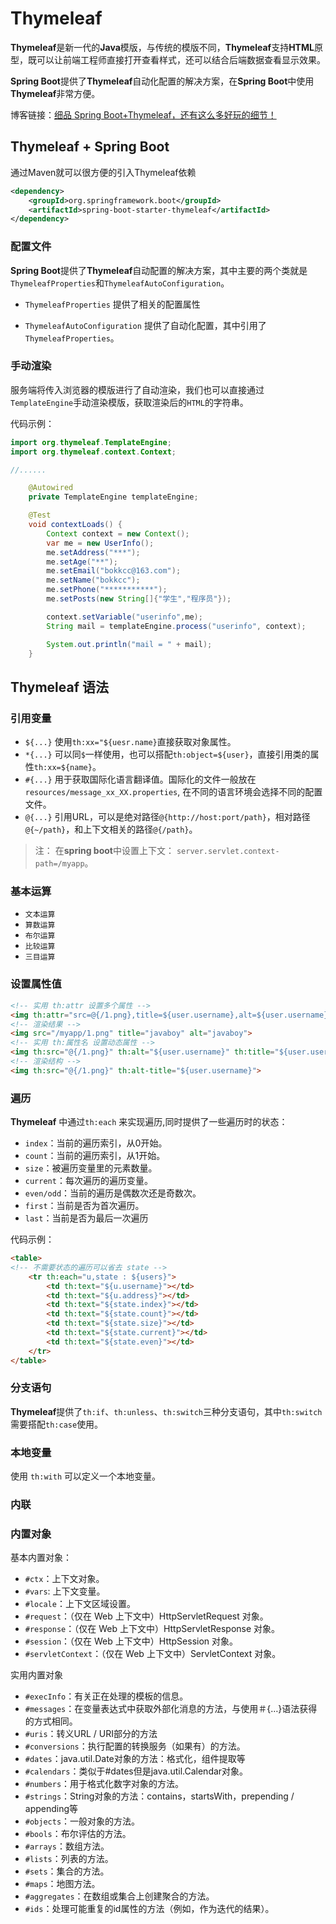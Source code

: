 # Thymeleaf

**Thymeleaf**是新一代的**Java**模版，与传统的模版不同，**Thymeleaf**支持**HTML**原型，既可以让前端工程师直接打开查看样式，还可以结合后端数据查看显示效果。

**Spring Boot**提供了**Thymeleaf**自动化配置的解决方案，在**Spring Boot**中使用**Thymeleaf**非常方便。

博客链接：[细品 Spring Boot+Thymeleaf，还有这么多好玩的细节！](https://www.javaboy.org/2020/1217/springboot-thymeleaf.html)

## Thymeleaf + Spring Boot

通过Maven就可以很方便的引入Thymeleaf依赖

```xml
<dependency>
    <groupId>org.springframework.boot</groupId>
    <artifactId>spring-boot-starter-thymeleaf</artifactId>
</dependency>
```

### 配置文件

**Spring Boot**提供了**Thymeleaf**自动配置的解决方案，其中主要的两个类就是`ThymeleafProperties`和`ThymeleafAutoConfiguration`。

* `ThymeleafProperties` 
  提供了相关的配置属性

* `ThymeleafAutoConfiguration`
  提供了自动化配置，其中引用了`ThymeleafProperties`。

### 手动渲染

服务端将传入浏览器的模版进行了自动渲染，我们也可以直接通过`TemplateEngine`手动渲染模版，获取渲染后的`HTML`的字符串。

代码示例：

```java
import org.thymeleaf.TemplateEngine;
import org.thymeleaf.context.Context;

//......

    @Autowired
    private TemplateEngine templateEngine;

    @Test
    void contextLoads() {
        Context context = new Context();
        var me = new UserInfo();
        me.setAddress("***");
        me.setAge("**");
        me.setEmail("bokkcc@163.com");
        me.setName("bokkcc");
        me.setPhone("***********");
        me.setPosts(new String[]{"学生","程序员"});

        context.setVariable("userinfo",me);
        String mail = templateEngine.process("userinfo", context);

        System.out.println("mail = " + mail);
    }
```

## Thymeleaf 语法

### 引用变量

* `${...}` 
  使用`th:xx="${uesr.name}`直接获取对象属性。
* `*{...}` 
  可以同`$`一样使用，也可以搭配`th:object=${user}`，直接引用类的属性`th:xx=${name}`。
* `#{...}`
  用于获取国际化语言翻译值。国际化的文件一般放在`resources/message_xx_XX.properties`, 在不同的语言环境会选择不同的配置文件。
* `@{...}`
  引用URL，可以是绝对路径`@{http://host:port/path}`，相对路径`@{~/path}`，和上下文相关的路径`@{/path}`。

> 注：
> 在**spring boot**中设置上下文：
> `server.servlet.context-path=/myapp`。

### 基本运算

* `文本运算`
* `算数运算`
* `布尔运算`
* `比较运算`
* `三目运算`

### 设置属性值

```html
<!-- 实用 th:attr 设置多个属性 -->
<img th:attr="src=@{/1.png},title=${user.username},alt=${user.username}">
<!-- 渲染结果 -->
<img src="/myapp/1.png" title="javaboy" alt="javaboy">
<!-- 实用 th:属性名 设置动态属性 -->
<img th:src="@{/1.png}" th:alt="${user.username}" th:title="${user.username}">
<!-- 渲染结构 -->
<img th:src="@{/1.png}" th:alt-title="${user.username}">
```

### 遍历

**Thymeleaf** 中通过`th:each` 来实现遍历,同时提供了一些遍历时的状态：

* `index`：当前的遍历索引，从0开始。
* `count`：当前的遍历索引，从1开始。
* `size`：被遍历变量里的元素数量。
* `current`：每次遍历的遍历变量。
* `even/odd`：当前的遍历是偶数次还是奇数次。
* `first`：当前是否为首次遍历。
* `last`：当前是否为最后一次遍历

代码示例：

```html
<table>
<!-- 不需要状态的遍历可以省去 state -->
    <tr th:each="u,state : ${users}">
        <td th:text="${u.username}"></td>
        <td th:text="${u.address}"></td>
        <td th:text="${state.index}"></td>
        <td th:text="${state.count}"></td>
        <td th:text="${state.size}"></td>
        <td th:text="${state.current}"></td>
        <td th:text="${state.even}"></td>
    </tr>
</table>
```

### 分支语句

**Thymeleaf**提供了`th:if`、`th:unless`、`th:switch`三种分支语句，其中`th:switch`需要搭配`th:case`使用。

### 本地变量

使用 `th:with` 可以定义一个本地变量。

### 内联

### 内置对象

基本内置对象：

* `#ctx`：上下文对象。
* `#vars`: 上下文变量。
* `#locale`：上下文区域设置。
* `#request`：（仅在 Web 上下文中）HttpServletRequest 对象。
* `#response`：（仅在 Web 上下文中）HttpServletResponse 对象。
* `#session`：（仅在 Web 上下文中）HttpSession 对象。
* `#servletContext`：（仅在 Web 上下文中）ServletContext 对象。

实用内置对象

* `#execInfo`：有关正在处理的模板的信息。
* `#messages`：在变量表达式中获取外部化消息的方法，与使用＃{…}语法获得的方式相同。
* `#uris`：转义URL / URI部分的方法
* `#conversions`：执行配置的转换服务（如果有）的方法。
* `#dates`：java.util.Date对象的方法：格式化，组件提取等
* `#calendars`：类似于#dates但是java.util.Calendar对象。
* `#numbers`：用于格式化数字对象的方法。
* `#strings`：String对象的方法：contains，startsWith，prepending / appending等
* `#objects`：一般对象的方法。
* `#bools`：布尔评估的方法。
* `#arrays`：数组方法。
* `#lists`：列表的方法。
* `#sets`：集合的方法。
* `#maps`：地图方法。
* `#aggregates`：在数组或集合上创建聚合的方法。
* `#ids`：处理可能重复的id属性的方法（例如，作为迭代的结果）。